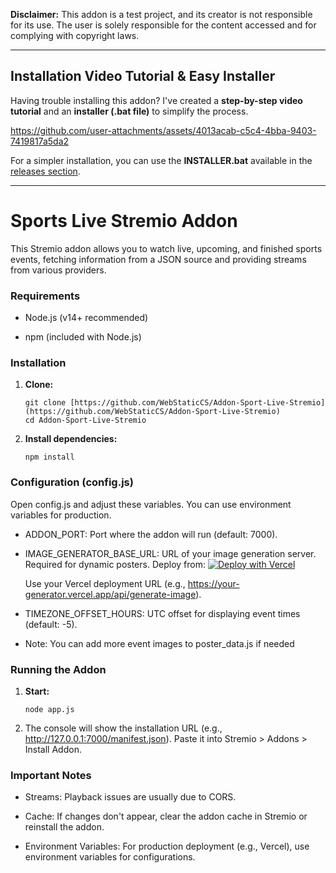 **Disclaimer:** This addon is a test project, and its creator is not responsible for its use. The user is solely responsible for the content accessed and for complying with copyright laws.

---

## Installation Video Tutorial & Easy Installer

Having trouble installing this addon? I've created a **step-by-step video tutorial** and an **installer (.bat file)** to simplify the process.






https://github.com/user-attachments/assets/4013acab-c5c4-4bba-9403-7419817a5da2




For a simpler installation, you can use the **INSTALLER.bat** available in the [releases section](https://github.com/WebStaticCS/Addon-Sport-Live-Stremio/releases/tag/v1.0).

---

# Sports Live Stremio Addon

This Stremio addon allows you to watch live, upcoming, and finished sports events, fetching information from a JSON source and providing streams from various providers.

### Requirements

-   Node.js (v14+ recommended)

-   npm (included with Node.js)

### Installation

1.  **Clone:**

    ```
    git clone [https://github.com/WebStaticCS/Addon-Sport-Live-Stremio](https://github.com/WebStaticCS/Addon-Sport-Live-Stremio)
    cd Addon-Sport-Live-Stremio
    ```

2.  **Install dependencies:**

    ```
    npm install
    ```

### Configuration (config.js)

Open config.js and adjust these variables. You can use environment variables for production.

-   ADDON_PORT: Port where the addon will run (default: 7000).

-   IMAGE_GENERATOR_BASE_URL: URL of your image generation server. Required for dynamic posters. Deploy from:
    [![Deploy with Vercel](https://vercel.com/button)](https://vercel.com/new/git/external?repository-url=https%3A%2F%2Fgithub.com%2FWebStaticCS%2FImage-Generator.git&project-name=image-generator&repo-name=Image-Generator)

    Use your Vercel deployment URL (e.g., https://your-generator.vercel.app/api/generate-image).

-   TIMEZONE_OFFSET_HOURS: UTC offset for displaying event times (default: -5).
-   Note: You can add more event images to poster_data.js if needed

### Running the Addon

1.  **Start:**

    ```
    node app.js
    ```

2.  The console will show the installation URL (e.g., http://127.0.0.1:7000/manifest.json). Paste it into Stremio > Addons > Install Addon.

### Important Notes

-   Streams: Playback issues are usually due to CORS.

-   Cache: If changes don't appear, clear the addon cache in Stremio or reinstall the addon.

-   Environment Variables: For production deployment (e.g., Vercel), use environment variables for configurations.
